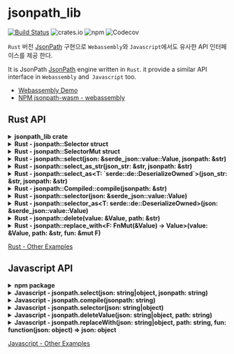 # jsonpath_lib

[![Build Status](https://travis-ci.org/freestrings/jsonpath.svg?branch=master)](https://travis-ci.org/freestrings/jsonpath)
![crates.io](https://img.shields.io/crates/v/jsonpath_lib.svg)
![npm](https://img.shields.io/npm/v/jsonpath-wasm.svg?label=npm%20%60jsonpath-wasm%60)
![Codecov](https://img.shields.io/codecov/c/github/freestrings/jsonpath.svg?token=92c41b4e7cf04a9cbebc08f68c5da615)

`Rust` 버전 [JsonPath](https://goessner.net/articles/JsonPath/) 구현으로 `Webassembly`와 `Javascript`에서도 유사한 API 인터페이스를 제공 한다.

It is JsonPath [JsonPath](https://goessner.net/articles/JsonPath/) engine written in `Rust`. it provide a similar API interface in `Webassembly` and` Javascript` too.

- [Webassembly Demo](https://freestrings.github.io/jsonpath/)
- [NPM jsonpath-wasm - webassembly](https://www.npmjs.com/package/jsonpath-wasm)

## Rust API

<details><summary><b>jsonpath_lib crate</b></summary>

Go to [`jsonpath_lib` creates.io](https://crates.io/crates/jsonpath_lib)

```rust
extern crate jsonpath_lib as jsonpath;
```

</details>

<details><summary><b>Rust - jsonpath::Selector struct</b></summary>

```rust
#[derive(Deserialize, PartialEq, Debug)]
struct Friend {
    name: String,
    age: Option<u8>,
}

let json_obj = json!({
    "school": {
        "friends": [
            {"name": "친구1", "age": 20},
            {"name": "친구2", "age": 20}
        ]
    },
    "friends": [
        {"name": "친구3", "age": 30},
        {"name": "친구4"}
]});

let mut selector = Selector::new();

let result = selector
    .path("$..[?(@.age >= 30)]").unwrap()
    .value(&json_obj)
    .select().unwrap();

assert_eq!(vec![&json!({"name": "친구3", "age": 30})], result);

let result = selector.select_as_str().unwrap();
assert_eq!(r#"[{"name":"친구3","age":30}]"#, result);

let result = selector.select_as::<Friend>().unwrap();
assert_eq!(vec![Friend { name: "친구3".to_string(), age: Some(30) }], result);
```

</details>

<details><summary><b>Rust - jsonpath::SelectorMut struct</b></summary>

```rust
let json_obj = json!({
    "school": {
        "friends": [
            {"name": "친구1", "age": 20},
            {"name": "친구2", "age": 20}
        ]
    },
    "friends": [
        {"name": "친구3", "age": 30},
        {"name": "친구4"}
]});

let mut selector_mut = SelectorMut::new();

let result = selector_mut
    .str_path("$..[?(@.age == 20)].age").unwrap()
    .value(json_obj)
    .replace_with(&mut |v| {
        let age = if let Value::Number(n) = v {
            n.as_u64().unwrap() * 2
        } else {
            0
        };

        Some(json!(age))
    }).unwrap()
    .take().unwrap();

assert_eq!(result, json!({
    "school": {
        "friends": [
            {"name": "친구1", "age": 40},
            {"name": "친구2", "age": 40}
        ]
    },
    "friends": [
        {"name": "친구3", "age": 30},
        {"name": "친구4"}
]}));
```

</details>

<details><summary><b>Rust - jsonpath::select(json: &serde_json::value::Value, jsonpath: &str)</b></summary>

```rust
let json_obj = json!({
    "school": {
        "friends": [
            {"name": "친구1", "age": 20},
            {"name": "친구2", "age": 20}
        ]
    },
    "friends": [
        {"name": "친구3", "age": 30},
        {"name": "친구4"}
]});

let json = jsonpath::select(&json_obj, "$..friends[0]").unwrap();

assert_eq!(json, vec![
    &json!({"name": "친구3", "age": 30}),
    &json!({"name": "친구1", "age": 20})
]);
```

</details>


<details><summary><b>Rust - jsonpath::select_as_str(json_str: &str, jsonpath: &str)</b></summary>

```rust
let ret = jsonpath::select_as_str(r#"
{
    "school": {
        "friends": [
                {"name": "친구1", "age": 20},
                {"name": "친구2", "age": 20}
            ]
    },
    "friends": [
        {"name": "친구3", "age": 30},
        {"name": "친구4"}
    ]
}
"#, "$..friends[0]").unwrap();

assert_eq!(ret, r#"[{"name":"친구3","age":30},{"name":"친구1","age":20}]"#);
```

</details>

<details><summary><b>Rust - jsonpath::select_as&lt;T: `serde::de::DeserializeOwned`&gt;(json_str: &str, jsonpath: &str)</b></summary>

```rust
#[derive(Deserialize, PartialEq, Debug)]
struct Person {
    name: String,
    age: u8,
    phones: Vec<String>,
}

let ret: Vec<Person> = jsonpath::select_as(r#"
{
    "person":
        {
            "name": "Doe John",
            "age": 44,
            "phones": [
                "+44 1234567",
                "+44 2345678"
            ]
        }
}
"#, "$.person").unwrap();

let person = Person {
    name: "Doe John".to_string(),
    age: 44,
    phones: vec!["+44 1234567".to_string(), "+44 2345678".to_string()],
};

assert_eq!(ret[0], person);
```

</details>

<details><summary><b>Rust - jsonpath::Compiled::compile(jsonpath: &str)</b></summary>

```rust
let template = jsonpath::Compiled::compile("$..friends[0]").unwrap();

let json_obj = json!({
    "school": {
        "friends": [
            {"name": "친구1", "age": 20},
            {"name": "친구2", "age": 20}
        ]
    },
    "friends": [
        {"name": "친구3", "age": 30},
        {"name": "친구4"}
]});

let json = template.select(&json_obj).unwrap();

assert_eq!(json, vec![
    &json!({"name": "친구3", "age": 30}),
    &json!({"name": "친구1", "age": 20})
]);
```

</details>

<details><summary><b>Rust - jsonpath::selector(json: &serde_json::value::Value)</b></summary>

```rust
let json_obj = json!({
    "school": {
        "friends": [
            {"name": "친구1", "age": 20},
            {"name": "친구2", "age": 20}
        ]
    },
    "friends": [
        {"name": "친구3", "age": 30},
        {"name": "친구4"}
]});

let mut selector = jsonpath::selector(&json_obj);

let json = selector("$..friends[0]").unwrap();

assert_eq!(json, vec![
    &json!({"name": "친구3", "age": 30}),
    &json!({"name": "친구1", "age": 20})
]);

let json = selector("$..friends[1]").unwrap();

assert_eq!(json, vec![
    &json!({"name": "친구4"}),
    &json!({"name": "친구2", "age": 20})
]);
```

</details>

<details><summary><b>Rust - jsonpath::selector_as&lt;T: serde::de::DeserializeOwned&gt;(json: &serde_json::value::Value)</b></summary>

```rust
let json_obj = json!({
    "school": {
       "friends": [
            {"name": "친구1", "age": 20},
            {"name": "친구2", "age": 20}
        ]
    },
    "friends": [
        {"name": "친구3", "age": 30},
        {"name": "친구4"}
]});

#[derive(Deserialize, PartialEq, Debug)]
struct Friend {
    name: String,
    age: Option<u8>,
}

let mut selector = jsonpath::selector_as::<Friend>(&json_obj);

let json = selector("$..friends[0]").unwrap();

let ret = vec!(
    Friend { name: "친구3".to_string(), age: Some(30) },
    Friend { name: "친구1".to_string(), age: Some(20) }
);
assert_eq!(json, ret);

let json = selector("$..friends[1]").unwrap();

let ret = vec!(
    Friend { name: "친구4".to_string(), age: None },
    Friend { name: "친구2".to_string(), age: Some(20) }
);

assert_eq!(json, ret);
```

</details>

<details><summary><b>Rust - jsonpath::delete(value: &Value, path: &str)</b></summary>

```rust
let json_obj = json!({
    "school": {
        "friends": [
            {"name": "친구1", "age": 20},
            {"name": "친구2", "age": 20}
        ]
    },
    "friends": [
        {"name": "친구3", "age": 30},
        {"name": "친구4"}
]});

let ret = jsonpath::delete(json_obj, "$..[?(20 == @.age)]").unwrap();

assert_eq!(ret, json!({
    "school": {
        "friends": [
            null,
            null
        ]
    },
    "friends": [
        {"name": "친구3", "age": 30},
        {"name": "친구4"}
]}));
```

</details>

<details><summary><b>Rust - jsonpath::replace_with&lt;F: FnMut(&Value) -> Value&gt;(value: &Value, path: &str, fun: &mut F)</b></summary>

```rust
let json_obj = json!({
    "school": {
        "friends": [
            {"name": "친구1", "age": 20},
            {"name": "친구2", "age": 20}
        ]
    },
    "friends": [
        {"name": "친구3", "age": 30},
        {"name": "친구4"}
]});

let ret = jsonpath::replace_with(json_obj, "$..[?(@.age == 20)].age", &mut |v| {
    let age = if let Value::Number(n) = v {
        n.as_u64().unwrap() * 2
    } else {
        0
    };

    Some(json!(age))
}).unwrap();

assert_eq!(ret, json!({
    "school": {
        "friends": [
            {"name": "친구1", "age": 40},
            {"name": "친구2", "age": 40}
        ]
    },
    "friends": [
        {"name": "친구3", "age": 30},
        {"name": "친구4"}
]}));
```

</details>

[Rust - Other Examples](https://github.com/freestrings/jsonpath/wiki/rust-examples)

## Javascript API

<details><summary><b>npm package</b></summary>

##### jsonpath-wasm

Goto [`jsonpath-wasm` npmjs.org](https://www.npmjs.com/package/jsonpath-wasm)

```javascript
// browser
import * as jsonpath from "jsonpath-wasm";
// NodeJs
const jsonpath = require('jsonpath-wasm');
```

##### jsonpath-wasm
`wasm-bindgen` 리턴 타입 제약 때문에 빌더 패턴은 지원하지 않는다.

It does not support `builder-pattern` due to the `return type` restriction of `wasm-bindgen`.

```javascript
let jsonObj = {
    "school": {
        "friends": [
            {"name": "친구1", "age": 20},
            {"name": "친구2", "age": 20}
        ]
    },
    "friends": [
        {"name": "친구3", "age": 30},
        {"name": "친구4"}
    ]
};

let ret = [
    {"name": "친구3", "age": 30},
    {"name": "친구1", "age": 20}
];

let selector = new jsonpath.Selector();
selector.path('$..friends[0]');
selector.value(jsonObj);

let retObj = selector.select();

console.log(JSON.stringify(ret) == JSON.stringify(retObj));

// => true
```

빌더 패턴 제약은 `Selector class`와 동일하다.

```javascript
let jsonObj = {
    'school': {
        'friends': [
            {'name': '친구1', 'age': 20},
            {'name': '친구2', 'age': 20},
        ],
    },
    'friends': [
        {'name': '친구3', 'age': 30},
        {'name': '친구4'},
    ],
};

let selector = new jsonpath.SelectorMut();
selector.path('$..[?(@.age == 20)]');

{
    selector.value(jsonObj);
    selector.deleteValue();

    let resultObj = {
        'school': {'friends': [null, null]},
        'friends': [
            {'name': '친구3', 'age': 30},
            {'name': '친구4'},
        ],
    };
    console.log(JSON.stringify(selector.take()) !== JSON.stringify(resultObj));
    
    // => true
}

{
    selector.value(jsonObj);
    selector.replaceWith((v) => {
        v.age = v.age * 2;
        return v;
    });

    let resultObj = {
        'school': {
            'friends': [
                {'name': '친구1', 'age': 40},
                {'name': '친구2', 'age': 40},
            ],
        },
        'friends': [
            {'name': '친구3', 'age': 30},
            {'name': '친구4'},
        ],
    };
    console.log(JSON.stringify(selector.take()) !== JSON.stringify(resultObj));
    
    // => true
}
```

</details>

<details><summary><b>Javascript - jsonpath.select(json: string|object, jsonpath: string)</b></summary>

```javascript
let jsonObj = {
    "school": {
        "friends": [
            {"name": "친구1", "age": 20},
            {"name": "친구2", "age": 20}
        ]
    },
    "friends": [
        {"name": "친구3", "age": 30},
        {"name": "친구4"}
    ]
};

let ret = [
    {"name": "친구3", "age": 30},
    {"name": "친구1", "age": 20}
];


let selectAsString = jsonpath.select(JSON.stringify(jsonObj), '$..friends[0]');
let selectAsObj = jsonpath.select(jsonObj, '$..friends[0]');

console.log(
    JSON.stringify(ret) == JSON.stringify(selectAsString),
    JSON.stringify(ret) == JSON.stringify(selectAsObj)
);

// => true, true
```

</details>

<details><summary><b>Javascript - jsonpath.compile(jsonpath: string)</b></summary>

```javascript
let error = jsonpath.compile('');
console.log(typeof error, error); //string 'path error'

let template = jsonpath.compile('$..friends[0]');

let jsonObj = {
    "school": {
        "friends": [
            {"name": "친구1", "age": 20},
            {"name": "친구2", "age": 20}
        ]
    },
    "friends": [
        {"name": "친구3", "age": 30},
        {"name": "친구4"}
    ]
};

let ret = [
    {"name": "친구3", "age": 30},
    {"name": "친구1", "age": 20}
];

let selectAsString = template(JSON.stringify(jsonObj));
let selectAsObj = template(jsonObj);

console.log(
    JSON.stringify(ret) == JSON.stringify(selectAsString),
    JSON.stringify(ret) == JSON.stringify(selectAsObj)
);

// => true, true

let jsonObj2 = {
    "school": {
        "friends": [
            {"name": "Millicent Norman"},
            {"name": "Vincent Cannon"}
        ]
    },
    "friends": [ {"age": 30}, {"age": 40} ]
};

let ret2 = [
    {"age": 30},
    {"name": "Millicent Norman"}
];

let selectAsString2 = template(JSON.stringify(jsonObj2));
let selectAsObj2 = template(jsonObj2);

console.log(
        JSON.stringify(ret2) == JSON.stringify(selectAsString2),
        JSON.stringify(ret2) == JSON.stringify(selectAsObj2)
);

// => true, true
```
    
</details>

<details><summary><b>Javascript - jsonpath.selector(json: string|object)</b></summary>

```javascript
let jsonObj = {
    "school": {
        "friends": [
            {"name": "친구1", "age": 20},
            {"name": "친구2", "age": 20}
        ]
    },
    "friends": [
        {"name": "친구3", "age": 30},
        {"name": "친구4"}
    ]
};

let ret1 = [
    {"name": "친구3", "age": 30},
    {"name": "친구1", "age": 20}
];

let ret2 = [
    {"name": "친구4"},
    {"name": "친구2", "age": 20}
];

let selector = jsonpath.selector(jsonObj);
// or as json string 
// let selector = jsonpath.selector(JSON.stringify(jsonObj));

let select1 = selector('$..friends[0]');
let select2 = selector('$..friends[1]');

console.log(
    JSON.stringify(ret1) == JSON.stringify(select1),
    JSON.stringify(ret2) == JSON.stringify(select2)
);

// => true, true
```

</details>

<details><summary><b>Javascript - jsonpath.deleteValue(json: string|object, path: string)</b></summary>

```javascript
let jsonObj = {
    "school": {
        "friends": [
            {"name": "친구1", "age": 20},
            {"name": "친구2", "age": 20}
        ]
    },
    "friends": [
        {"name": "친구3", "age": 30},
        {"name": "친구4"}
    ]
};

let _1 = jsonpath.deleteValue(jsonObj, '$..friends[0]');
let result = jsonpath.deleteValue(_1, '$..friends[1]');

console.log(JSON.stringify(result) !== JSON.stringify({
    "school": { "friends": [null, null]},
    "friends": [null, null]
}));

// => true

```

</details>

<details><summary><b>Javascript - jsonpath.replaceWith(json: string|object, path: string, fun: function(json: object) => json: object</b></summary>

```javascript
let jsonObj = {
    "school": {
        "friends": [
            {"name": "친구1", "age": 20},
            {"name": "친구2", "age": 20}
        ]
    },
    "friends": [
        {"name": "친구3", "age": 30},
        {"name": "친구4"}
    ]
};

let result = jsonpath.replaceWith(jsonObj, '$..friends[0]', (v) => {
    v.age = v.age * 2;
    return v;
});

console.log(JSON.stringify(result) === JSON.stringify({
    "school": {
        "friends": [
            {"name": "친구1", "age": 40},
            {"name": "친구2", "age": 20}
        ]
    },
    "friends": [
        {"name": "친구3", "age": 60},
        {"name": "친구4"}
    ]
}));

// => true

```

</details>

[Javascript - Other Examples](https://github.com/freestrings/jsonpath/wiki/Javascript-examples)